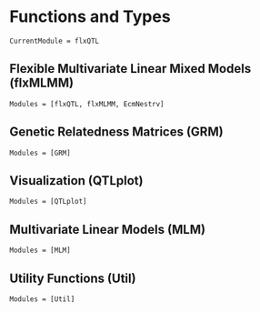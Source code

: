 # Functions and Types


```@meta
CurrentModule = flxQTL
```

## Flexible Multivariate Linear Mixed Models (flxMLMM)

```@autodocs
Modules = [flxQTL, flxMLMM, EcmNestrv]
```
## Genetic Relatedness Matrices (GRM)

```@autodocs
Modules = [GRM]
```

## Visualization (QTLplot)

```@autodocs
Modules = [QTLplot]
```

## Multivariate Linear Models (MLM)

```@autodocs
Modules = [MLM]
```



## Utility Functions (Util)

```@autodocs
Modules = [Util]
```
